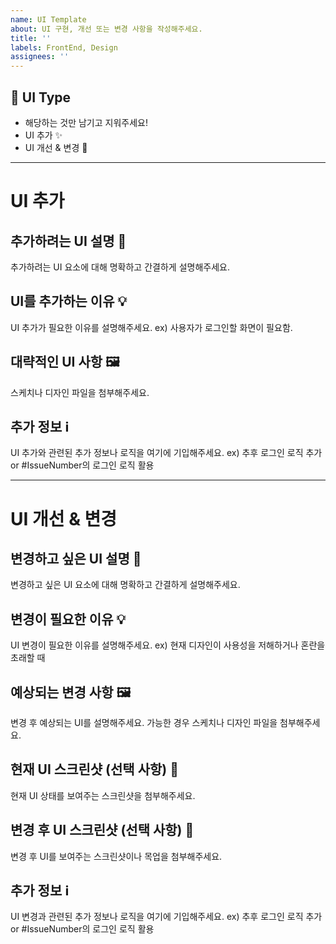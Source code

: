 ```yaml
---
name: UI Template
about: UI 구현, 개선 또는 변경 사항을 작성해주세요.
title: ''
labels: FrontEnd, Design
assignees: ''
---
```

## 🎨 UI Type
- 해당하는 것만 남기고 지워주세요!
- UI 추가 ✨
- UI 개선 & 변경 🔨
---

# UI 추가

## 추가하려는 UI 설명 📝
추가하려는 UI 요소에 대해 명확하고 간결하게 설명해주세요.

## UI를 추가하는 이유 💡
UI 추가가 필요한 이유를 설명해주세요. ex) 사용자가 로그인할 화면이 필요함.

## 대략적인 UI 사항 🖼️
스케치나 디자인 파일을 첨부해주세요.

## 추가 정보 ℹ️
UI 추가와 관련된 추가 정보나 로직을 여기에 기입해주세요. ex) 추후 로그인 로직 추가 or #IssueNumber의 로그인 로직 활용

---
# UI 개선 & 변경

## 변경하고 싶은 UI 설명 📝
변경하고 싶은 UI 요소에 대해 명확하고 간결하게 설명해주세요.

## 변경이 필요한 이유 💡
UI 변경이 필요한 이유를 설명해주세요. ex) 현재 디자인이 사용성을 저해하거나 혼란을 초래할 때

## 예상되는 변경 사항 🖼️
변경 후 예상되는 UI를 설명해주세요. 가능한 경우 스케치나 디자인 파일을 첨부해주세요.

## 현재 UI 스크린샷 (선택 사항) 📸
현재 UI 상태를 보여주는 스크린샷을 첨부해주세요.

## 변경 후 UI 스크린샷 (선택 사항) 📸
변경 후 UI를 보여주는 스크린샷이나 목업을 첨부해주세요.

## 추가 정보 ℹ️
UI 변경과 관련된 추가 정보나 로직을 여기에 기입해주세요. ex) 추후 로그인 로직 추가 or #IssueNumber의 로그인 로직 활용
